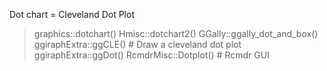 Dot chart = Cleveland Dot Plot

> graphics::dotchart()
> Hmisc::dotchart2()
> GGally::ggally_dot_and_box()
> ggiraphExtra::ggCLE()	#	Draw a cleveland dot plot
> ggiraphExtra::ggDot()
> RcmdrMisc::Dotplot() # Rcmdr GUI



